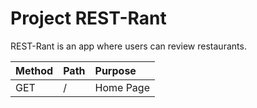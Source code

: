 # Project REST-Rant

REST-Rant is an app where users can review restaurants.


| Method | Path | Purpose |
| :----- | :--- | :------ |
| GET    | /    | Home Page |
